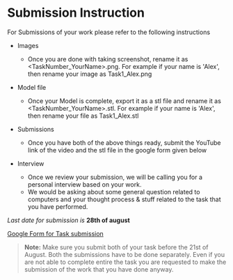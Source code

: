 # Submission Instruction

For Submissions of your work please refer to the following instructions
  
  - Images 
    - Once you are done with taking screenshot, rename it as <TaskNumber_YourName>.png. For example if your name is 'Alex', then rename your image as Task1_Alex.png

  - Model file 
    - Once your Model is complete, export it as a stl file and rename it as <TaskNumber_YourName>.stl. For example if your name is 'Alex', then rename your file as Task1_Alex.stl

  - Submissions
    - Once you have both of the above things ready, submit the YouTube link of the video and the stl file in the google form given below

  - Interview
    - Once we review your submission, we will be calling you for a personal interview based on your work.
    - We would be asking about some general question related to computers and your thought process & stuff related to the task that you have performed.

*Last date for submission is* **28th of august**

[Google Form for Task submission](https://forms.gle/PGfqF2ZmzSH3AY1D7)

> **Note:** Make sure you submit both of your task before the 21st of August. Both the submissions have to be done separately. Even if you are not able to complete entire the task you are requested to make the submission of the work that you have done anyway.
